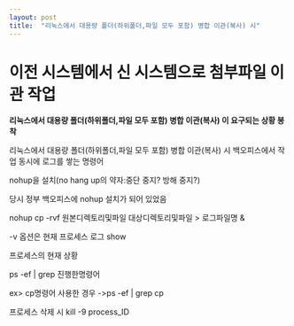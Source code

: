 ```yaml
---
layout: post
title:  "리눅스에서 대용량 폴더(하위폴더,파일 모두 포함) 병합 이관(복사) 시"
---
```


# 이전 시스템에서 신 시스템으로 첨부파일 이관 작업

**리눅스에서 대용량 폴더(하위폴더,파일 모두 포함) 병합 이관(복사) 이 요구되는 상황 봉착**

  리눅스에서 대용량 폴더(하위폴더,파일 모두 포함) 병합 이관(복사) 시 백오피스에서 작업 동시에 로그를 쌓는 명령어

  nohup을 설치(no hang up의 약자:중단 중지? 방해 중지?) 
 
  당시 정부 백오피스에 nohup 설치가 되어 있었음

  nohup cp -rvf 원본디렉토리및파일 대상디렉토리및파일 > 로그파일명 & 

  -v 옵션은 현재 프로세스 로그 show

  프로세스의 현재 상황
  
  ps -ef | grep 진행한명령어

ex> cp명령어 사용한 경우 ->ps -ef | grep cp

  프로세스 삭제 시 kill -9 process_ID

